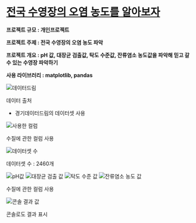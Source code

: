 <u><h1>전국 수영장의 오염 농도를 알아보자</h1></u>

<b>프로젝트 규모 : 개인프로젝트</b>

<b>프로젝트 주제 : 전국 수영장의 오염 농도 파악</b>

<b>프로젝트 개요 : pH 값, 대장균 검출값, 탁도 수준값, 잔류염소 농도값을 파악해 믿고 갈 수 있는 수영장 파악하기</b>

<b>사용 라이브러리 : matplotlib, pandas</b>

![데이터드림](https://github.com/user-attachments/assets/c092e44f-1af5-4e6d-b43a-d8666d0e6ec7)

</b>데이터 출처 
 - 경기데이터드림의 데이터셋 사용</b>

![사용한 컬럼](https://github.com/user-attachments/assets/0809f64a-4003-4142-922f-b2b2a9499aca)

수질에 관한 컬럼 사용

![데이터셋 수](https://github.com/user-attachments/assets/774cb611-b98d-423d-9bfa-9311f6f80790)

데이터셋 수 : 2460개

![pH값](https://github.com/user-attachments/assets/807d021f-20f1-45a4-8e16-152e0c026425)
![대장균 검출 값](https://github.com/user-attachments/assets/b83b2ae4-1932-4b96-98fd-ae274b6286d1)
![탁도 수준 값](https://github.com/user-attachments/assets/d8b22410-87c1-4fea-bb72-08902b5a5f22)
![잔류염소 농도 값](https://github.com/user-attachments/assets/2818e890-540d-4e73-b907-30fda48080a3)

수질에 관한 컬럼 사용

![콘솔 결과 값](https://github.com/user-attachments/assets/57abf49e-b1b7-4dbb-a09f-ee499dfe942e)

콘솔로도 결과 표시
